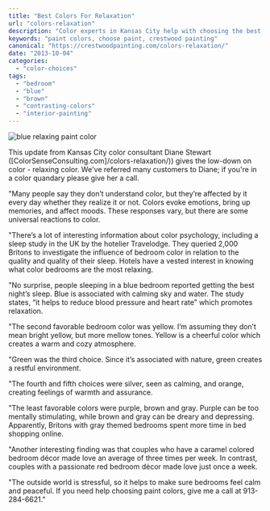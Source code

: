 ```yaml
---
title: "Best Colors For Relaxation"
url: "colors-relaxation"
description: "Color experts in Kansas City help with choosing the best paint colors - whether interior or exterior."
keywords: "paint colors, choose paint, crestwood painting"
canonical: "https://crestwoodpainting.com/colors-relaxation/"
date: "2013-10-04"
categories:
  - "color-choices"
tags:
  - "bedroom"
  - "blue"
  - "brown"
  - "contrasting-colors"
  - "interior-painting"
---
```


![blue relaxing paint color](/images/Relaxing-Paint-Colors.jpg "Blue - Relaxing Paint Color")

This update from Kansas City color consultant Diane Stewart ([ColorSenseConsulting.com]/colors-relaxation/)) gives the low-down on color - relaxing color. We've referred many customers to Diane; if you're in a color quandary please give her a call.

"Many people say they don’t understand color, but they’re affected by it every day whether they realize it or not. Colors evoke emotions, bring up memories, and affect moods. These responses vary, but there are some universal reactions to color.

"There’s a lot of interesting information about color psychology, including a sleep study in the UK by the hotelier Travelodge. They queried 2,000 Britons to investigate the influence of bedroom color in relation to the quality and quality of their sleep. Hotels have a vested interest in knowing what color bedrooms are the most relaxing.

"No surprise, people sleeping in a blue bedroom reported getting the best night’s sleep. Blue is associated with calming sky and water. The study states, “it helps to reduce blood pressure and heart rate” which promotes relaxation.

"The second favorable bedroom color was yellow. I’m assuming they don’t mean bright yellow, but more mellow tones. Yellow is a cheerful color which creates a warm and cozy atmosphere.

"Green was the third choice. Since it’s associated with nature, green creates a restful environment.

"The fourth and fifth choices were silver, seen as calming, and orange, creating feelings of warmth and assurance.

"The least favorable colors were purple, brown and gray. Purple can be too mentally stimulating, while brown and gray can be dreary and depressing. Apparently, Britons with gray themed bedrooms spent more time in bed shopping online.

"Another interesting finding was that couples who have a caramel colored bedroom décor made love an average of three times per week. In contrast, couples with a passionate red bedroom décor made love just once a week.

"The outside world is stressful, so it helps to make sure bedrooms feel calm and peaceful. If you need help choosing paint colors, give me a call at 913-284-6621."
